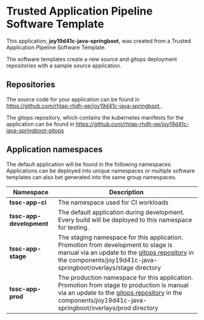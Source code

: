 # Trusted Application Pipeline Software Template

This application, **joy19d41c-java-springboot**, was created from a Trusted Application Pipeline Software Template.

The software templates create a new source and gitops deployment repositories with a sample source application. 

## Repositories

The source code for your application can be found in [https://github.com/rhtap-rhdh-qe/joy19d41c-java-springboot ](https://github.com/rhtap-rhdh-qe/joy19d41c-java-springboot ).
 
The gitops repository, which contains the kubernetes manifests for the application can be found in 
[https://github.com/rhtap-rhdh-qe/joy19d41c-java-springboot-gitops ](https://github.com/rhtap-rhdh-qe/joy19d41c-java-springboot-gitops ) 

## Application namespaces 

The default application will be found in the following namespaces. Applications can be deployed into unique namespaces or multiple software templates can also bet generated into the same group namespaces.  

|  Namespace   |  Description   |  
| -------- | -------- |
| **tssc-app-ci** | The namespace used for CI workloads |
| **tssc-app-development** | The default application during development. Every build will be deployed to this namespace for testing. |
| **tssc-app-stage** | The staging namespace for this application. Promotion from development to stage is manual via an update to the [gitops repository](https://github.com/rhtap-rhdh-qe/joy19d41c-java-springboot-gitops ) in the components/joy19d41c-java-springboot/overlays/stage directory |
| **tssc-app-prod** | The production namespace for this application. Promotion from stage to production is manual via an update to the [gitops repository](https://github.com/rhtap-rhdh-qe/joy19d41c-java-springboot-gitops ) in the components/joy19d41c-java-springboot/overlays/prod directory |